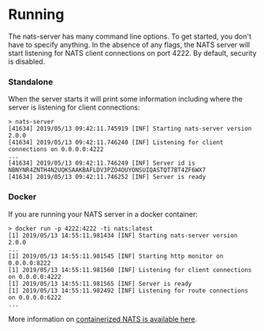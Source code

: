 # Running

The nats-server has many command line options. To get started, you don't have to specify anything.
In the absence of any flags, the NATS server will start listening for NATS client connections on port 4222.
By default, security is disabled.

### Standalone

When the server starts it will print some information including where the server is listening for client connections:

```
> nats-server
[41634] 2019/05/13 09:42:11.745919 [INF] Starting nats-server version 2.0.0
[41634] 2019/05/13 09:42:11.746240 [INF] Listening for client connections on 0.0.0.0:4222
...
[41634] 2019/05/13 09:42:11.746249 [INF] Server id is NBNYNR4ZNTH4N2UQKSAAKBAFLDV3PZO4OUYONSUIQASTQT7BT4ZF6WX7
[41634] 2019/05/13 09:42:11.746252 [INF] Server is ready
```


### Docker

If you are running your NATS server in a docker container:

```
> docker run -p 4222:4222 -ti nats:latest
[1] 2019/05/13 14:55:11.981434 [INF] Starting nats-server version 2.0.0
...
[1] 2019/05/13 14:55:11.981545 [INF] Starting http monitor on 0.0.0.0:8222
[1] 2019/05/13 14:55:11.981560 [INF] Listening for client connections on 0.0.0.0:4222
[1] 2019/05/13 14:55:11.981565 [INF] Server is ready
[1] 2019/05/13 14:55:11.982492 [INF] Listening for route connections on 0.0.0.0:6222
...
```

More information on [containerized NATS is available here](/nats_docker/README.md).
